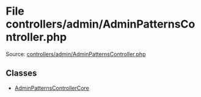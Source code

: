 File controllers/admin/AdminPatternsController.php
=========
Source: [controllers/admin/AdminPatternsController.php](https://github.com/PrestaShop/PrestaShop/blob/1.6.1.1/controllers/admin/AdminPatternsController.php)


Classes
-------

* [AdminPatternsControllerCore](class.AdminPatternsControllerCore)

